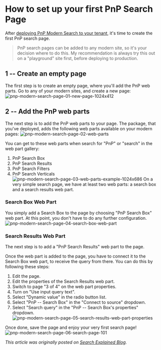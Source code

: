 # How to set up your first PnP Search Page

After [deploying PnP Modern Search to your
tenant](https://searchexplained.com/deploy-pnp-modern-search-web-parts-sharepoint-online/),
it's time to create the first PnP search page.
> PnP search pages can be added to any modern site, so it's your
> decision where to do this. My recommendation is always try this out on
> a "playground" site first, before deploying to production.

## 1 -- Create an empty page 

The first step is to create an empty page, where you'll add the PnP web
parts. Go to any of your modern sites, and create a new page:
![pnp-modern-search-page-01-new-page-1024x412](https://techcommunity.microsoft.com/t5/image/serverpage/image-id/298687iF74A57C4A3372019/image-size/large?v=v2&px=999 "pnp-modern-search-page-01-new-page-1024x412")
 

## 2 -- Add the PnP web parts 

The next step is to add the PnP web parts to your page. The package,
that you've deployed, adds the following web parts available on your
modern pages:
![pnp-modern-search-page-02-web-parts](https://techcommunity.microsoft.com/t5/image/serverpage/image-id/298688iA6AAE54F025A1AD5/image-size/medium?v=v2&px=400 "pnp-modern-search-page-02-web-parts")

You can get to these web parts when search for "PnP" or "search" in the
web part gallery:

1.  PnP Search Box
2.  PnP Search Results
3.  PnP Search Filters
4.  PnP Search Verticals
![pnp-modern-search-page-03-web-parts-example-1024x686](https://techcommunity.microsoft.com/t5/image/serverpage/image-id/298689i03C4AF25769623B8/image-size/large?v=v2&px=999 "pnp-modern-search-page-03-web-parts-example-1024x686")
On a very simple search page, we have at least two web parts: a search
box and a search results web part.

### Search Box Web Part 

You simply add a Search Box to the page by choosing "PnP Search Box" web
part. At this point, you don't have to do any further configuration.
![pnp-modern-search-page-04-search-box-web-part](https://techcommunity.microsoft.com/t5/image/serverpage/image-id/298690i40190059668FD435/image-size/large?v=v2&px=999 "pnp-modern-search-page-04-search-box-web-part")

### Search Results Web Part 

The next step is to add a "PnP Search Results" web part to the page.

Once the web part is added to the page, you have to connect it to the
Search Box web part, to receive the query from there. You can do this by
following these steps:

1.  Edit the page.
2.  Edit the properties of the Search Results web part.
3.  Switch to page "3 of 4" on the web part properties.
4.  Turn on "Use input query text".
5.  Select "Dynamic value" in the radio button list.
6.  Select "PnP -- Search Box" in the "Connect to source" dropdown.
7.  Select "Search query" in the "PnP -- Search Box's properties"
    dropdown.
![pnp-modern-search-page-05-search-results-web-part-properties](https://techcommunity.microsoft.com/t5/image/serverpage/image-id/298691i7F33281C0C5ECFE3/image-size/medium?v=v2&px=400 "pnp-modern-search-page-05-search-results-web-part-properties")

Once done, save the page and enjoy your very first search page!
![pnp-modern-search-page-06-search-page-101](https://techcommunity.microsoft.com/t5/image/serverpage/image-id/298692i21BB76583CD75EEE/image-size/large?v=v2&px=999 "pnp-modern-search-page-06-search-page-101")

*This article was originally posted on [Search Explained
Blog](https://searchexplained.com/deploy-pnp-modern-search-web-parts-sharepoint-online/).*
